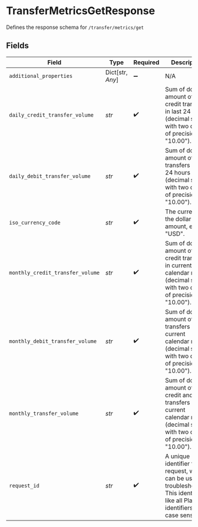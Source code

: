 # TransferMetricsGetResponse

Defines the response schema for `/transfer/metrics/get`


## Fields

| Field                                                                                                                                       | Type                                                                                                                                        | Required                                                                                                                                    | Description                                                                                                                                 |
| ------------------------------------------------------------------------------------------------------------------------------------------- | ------------------------------------------------------------------------------------------------------------------------------------------- | ------------------------------------------------------------------------------------------------------------------------------------------- | ------------------------------------------------------------------------------------------------------------------------------------------- |
| `additional_properties`                                                                                                                     | Dict[str, *Any*]                                                                                                                            | :heavy_minus_sign:                                                                                                                          | N/A                                                                                                                                         |
| `daily_credit_transfer_volume`                                                                                                              | *str*                                                                                                                                       | :heavy_check_mark:                                                                                                                          | Sum of dollar amount of credit transfers in last 24 hours (decimal string with two digits of precision e.g. "10.00").                       |
| `daily_debit_transfer_volume`                                                                                                               | *str*                                                                                                                                       | :heavy_check_mark:                                                                                                                          | Sum of dollar amount of debit transfers in last 24 hours (decimal string with two digits of precision e.g. "10.00").                        |
| `iso_currency_code`                                                                                                                         | *str*                                                                                                                                       | :heavy_check_mark:                                                                                                                          | The currency of the dollar amount, e.g. "USD".                                                                                              |
| `monthly_credit_transfer_volume`                                                                                                            | *str*                                                                                                                                       | :heavy_check_mark:                                                                                                                          | Sum of dollar amount of credit transfers in current calendar month (decimal string with two digits of precision e.g. "10.00").              |
| `monthly_debit_transfer_volume`                                                                                                             | *str*                                                                                                                                       | :heavy_check_mark:                                                                                                                          | Sum of dollar amount of debit transfers in current calendar month (decimal string with two digits of precision e.g. "10.00").               |
| `monthly_transfer_volume`                                                                                                                   | *str*                                                                                                                                       | :heavy_check_mark:                                                                                                                          | Sum of dollar amount of credit and debit transfers in current calendar month (decimal string with two digits of precision e.g. "10.00").    |
| `request_id`                                                                                                                                | *str*                                                                                                                                       | :heavy_check_mark:                                                                                                                          | A unique identifier for the request, which can be used for troubleshooting. This identifier, like all Plaid identifiers, is case sensitive. |